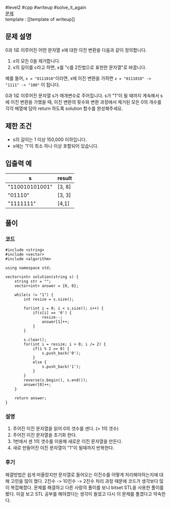 
#level2 #cpp #writeup #solve_it_again  
[문제](https://school.programmers.co.kr/learn/courses/30/lessons/70129)  
template : [[template of writeup]]  

## 문제 설명  

0과 1로 이루어진 어떤 문자열 x에 대한 이진 변환을 다음과 같이 정의합니다.  

1.  x의 모든 0을 제거합니다.  
2.  x의 길이를 c라고 하면, x를 "c를 2진법으로 표현한 문자열"로 바꿉니다.  

예를 들어, `x = "0111010"`이라면, x에 이진 변환을 가하면 `x = "0111010" -> "1111" -> "100"` 이 됩니다.  

0과 1로 이루어진 문자열 s가 매개변수로 주어집니다. s가 "1"이 될 때까지 계속해서 s에 이진 변환을 가했을 때, 이진 변환의 횟수와 변환 과정에서 제거된 모든 0의 개수를 각각 배열에 담아 return 하도록 solution 함수를 완성해주세요.  

## 제한 조건  

-   s의 길이는 1 이상 150,000 이하입니다.  
-   s에는 '1'이 최소 하나 이상 포함되어 있습니다.  

## 입출력 예  

| s              | result |  
| -------------- | ------ |  
| "110010101001" | [3, 8] |  
| "01110"        | [3, 3] |  
| "1111111"      | [4,1]  |  

## 풀이  

### 코드  

```  
#include <string>  
#include <vector>  
#include <algorithm>  

using namespace std;  

vector<int> solution(string s) {  
    string str = "";  
    vector<int> answer = {0, 0};  
    
    while(s != "1") {  
        int resize = s.size();  
        
        for(int i = 0; i < s.size(); i++) {  
            if(s[i] == '0') {  
                resize--;  
                answer[1]++;  
            }  
        }  
        
        s.clear();  
        for(int i = resize; i > 0; i /= 2) {  
            if(i % 2 == 0) {  
                s.push_back('0');  
            }  
            else {  
                s.push_back('1');  
            }  
        }  
        reverse(s.begin(), s.end());  
        answer[0]++;  
    }  
    
    return answer;  
}  
```  

### 설명  

1. 주어진 이진 문자열을 읽어 0의 갯수를 센다. (= 1의 갯수)  
2. 주어진 이진 문자열을 초기화 한다.  
3. 1번에서 센 1의 갯수를 이용해 새로운 이진 문자열을 만든다.  
4. 새로 만들어진 이진 문자열이 "1"이 될때까지 반복한다.  

### 후기  

해결방법은 쉽게 떠올랐지만 문자열로 들어오는 이진수를 어떻게 처리해야하는지에 대해 고민을 많이 했다. 2진수 -> 10진수 -> 2진수 처리 과정 때문에 코드가 생각보다 많이 복잡해졌다. 문제를 해결하고 다른 사람의 풀이를 보니 bitset STL을 사용한 풀이를 봤다. 이걸 보고 STL 공부를 해야겠다는 생각이 들었고 다시 이 문제를 풀겠다고 약속한다.  
